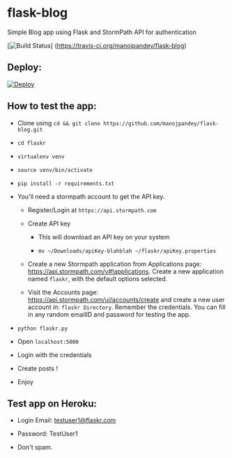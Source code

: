 # flask-blog
Simple Blog app using Flask and StormPath API for authentication


[![Build Status](https://travis-ci.org/manojpandey/flask-blog.svg)]
(https://travis-ci.org/manojpandey/flask-blog)

## Deploy:

[![Deploy](https://www.herokucdn.com/deploy/button.png)](https://heroku.com/deploy)

## How to test the app:

- Clone using `cd && git clone https://github.com/manojpandey/flask-blog.git`

- `cd flaskr`

- `virtualenv venv`

- `source venv/bin/activate`

- `pip install -r requirements.txt`

- You'll need a stormpath account to get the API key.

	- Register/Login at `https://api.stormpath.com`

	- Create API key

		- This will download an API key on your system

		- `mv ~/Downloads/apiKey-blahblah ~/flaskr/apiKey.properties`

	- Create a new Stormpath application from Applications page: https://api.stormpath.com/v#!applications. Create a new application named `flaskr`, with the default options selected.

	- Visit the Accounts page: https://api.stormpath.com/ui/accounts/create and create a new user account in: `flaskr Directory`. Remember the credentials. You can fill in any random emailID and password for testing the app.


- `python flaskr.py`

- Open `localhost:5000`

- Login with the credentials

- Create posts !

- Enjoy

## Test app on Heroku:

- Login Email: testuser1@flaskr.com

- Password: TestUser1

- Don't spam.
